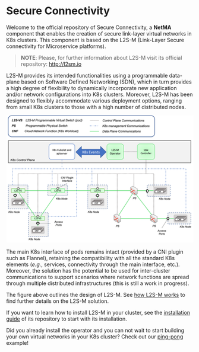 # Secure Connectivity

Welcome to the official repository of Secure Connectivity, a **NetMA** component that enables the creation of secure link-layer virtual networks in K8s clusters. This component is based on the L2S-M (Link-Layer Secure connectivity for Microservice platforms).

> **NOTE**:
>  Please, for further information about L2S-M visit its official repository: http://l2sm.io


L2S-M provides its intended functionalities using a programmable data-plane based on Software Defined Networking (SDN), which in turn provides a high degree of flexibility to dynamically incorporate new application and/or network configurations into K8s clusters. Moreover, L2S-M has been designed to flexibly accommodate various deployment options, ranging from small K8s clusters to those with a high number of distributed nodes. 

![alt text](./assets/v1_architecture.png)

The main K8s interface of pods remains intact (provided by a CNI plugin such as Flannel), retaining the compatibility with all the standard K8s elements (_e.g._, services, connectivity through the main interface, etc.). Moreover, the solution has the potential to be used for inter-cluster communications to support scenarios where network functions are spread through multiple distributed infrastructures (this is still a work in progress).  

The figure above outlines the design of L2S-M. See [how L2S-M works](./additional-info/how-l2sm-works.mds) to find further details on the L2S-M solution.

If you want to learn how to install L2S-M in your cluster, see the [installation guide](./deployments/) of its repository to start with its installation.

Did you already install the operator and  you can not wait to start building your own virtual networks in your K8s cluster? Check out our [ping-pong](./examples/ping-pong/) example!

